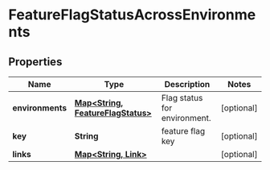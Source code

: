 

# FeatureFlagStatusAcrossEnvironments


## Properties

Name | Type | Description | Notes
------------ | ------------- | ------------- | -------------
**environments** | [**Map&lt;String, FeatureFlagStatus&gt;**](FeatureFlagStatus.md) | Flag status for environment. |  [optional]
**key** | **String** | feature flag key |  [optional]
**links** | [**Map&lt;String, Link&gt;**](Link.md) |  |  [optional]



